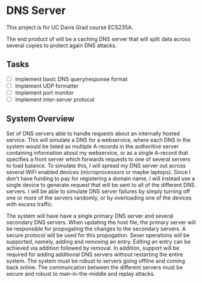 # DNS Server

This project is for UC Davis Grad course ECS235A.

The end product of will be a caching DNS server that will split data across several copies to protect again DNS attacks.

## Tasks

- [ ] Implement basic DNS query/response format
- [ ] Implement UDP formatter
- [ ] Implement port monitor
- [ ] Implement inter-server protocol

## System Overview

Set of DNS servers able to handle requests about an internally hosted service. This will simulate a DNS for a webservice, where each DNS in the system would be listed as multiple A-records in the authoritive server containing information about my webservice, or as a single A-record that specifies a front server which forwards requests to one of several servers to load balance. To simulate this, I will spread my DNS server out across several WiFi enabled devices (microprocessors or maybe laptops). Since I don't have funding to pay for registering a domain name, I will instead use a single device to generate request that will be sent to all of the different DNS servers. I will be able to simulate DNS server failures by simply turning off one or more of the servers randomly, or by overloading one of the devices with excess traffic.

The system will have have a single primary DNS server and several secondary DNS servers. When updating the host file, the primary server will be responsible for propogating the changes to the secondary servers. A secure protocol will be used for this propogation. Sever operations will be supported, namely, adding and removing an entry. Editing an entry can be achieved via addition followed by removal. In addition, support will be required for adding additional DNS servers without restarting the entire system. The system must be robust to servers going offline and coming back online. The communcation between the different servers must be secure and robust to man-in-the-middle and replay attacks.
